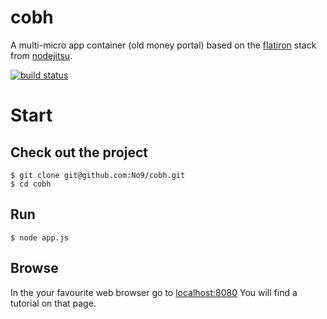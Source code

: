 cobh
====

A multi-micro app container (old money portal) based on the [flatiron](https://github.com/flatiron) stack from [nodejitsu](http://www.nodejitsu.com/). 

[![build status](https://secure.travis-ci.org/No9/cobh.png)](http://travis-ci.org/No9/cobh)

Start 
===

Check out the project
---------------------
```
$ git clone git@github.com:No9/cobh.git
$ cd cobh 
```
Run
---
```
$ node app.js
```
Browse
------ 
In the your favourite web browser go to [localhost:8080](http://localhost:8080)
You will find a tutorial on that page. 
